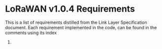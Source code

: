 # LoRaWAN v1.0.4 Requirements

This is a list of requirements distilled from the Link Layer Specification document.
Each requirement implemented in the code, can be found in the comments using its index

1. 